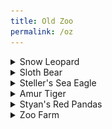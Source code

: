 ```yaml
---
title: Old Zoo
permalink: /oz
---
```


<details><summary>Snow Leopard</summary>
  <br>
Zoo Boise has one snow leopard:
  <br>
- Sabu
  <br>
  <br>
<img src="pics/sabu.jpg" class="inline"/>
</details>

<details><summary>Sloth Bear</summary>
  <br>
Zoo Boise has one sloth bear:
  <br>
- Paji is a female sloth bear. She is often moody, and only does things if she wants to. The Sloth Bear Encounter is an opportunity to feed her mealworms through a tube, but she frequently chooses not to participate, or takes a lot of coaxing to do so.
  <br>
  <br>
<img src="pics/paji.jpg" class="inline"/>
</details>

<details><summary>Steller's Sea Eagle</summary>
  <br>
Zoo Boise has one sea eagle:
  <br>
- Vlad is a male sea eagle. He can occasionally be heard screeching, which is audible throughout the surrounding areas.
  <br>
  <br>
<img src="pics/vlad.jpg" class="inline"/>
</details>

<details><summary>Amur Tiger</summary>
  <br>
Zoo Boise has one tiger:
  <br>
- Akasha is an older female tiger. She moved to the zoo when she was no longer able to participate in an SSP (Species Surival Plan). She lives here because our zoo can't support cubs, and that opens up a space for cub-bearing females at other institutions.
  <br>
  <br>
  Akasha's chuffing:
  <br>
  <audio controls>
  <source src="sounds/akasha.ogg" type="audio/ogg">
  <source src="sounds/akasha.mp3" type="audio/mpeg">
Your browser does not support the audio element.
</audio>
<img src="pics/akasha.jpg" class="inline"/>
</details>

<details><summary>Styan's Red Pandas</summary>
  <br>
Zoo Boise has two Styan's red pandas:
  <br>
- Jasper is the male, and is missing some front teeth, leading to his tongue sticking out most of the time.
  <br>
- Stevie is the female, and is a bit defensive of her indoor area, often not allowing Jasper to come in. She is most frequently near the back of her exhibit or inside.
  <br>
  <br>
<img src="pics/styans.png" class="inline"/>
</details>

<details><summary>Zoo Farm</summary>
  <br>
Zoo Boise has many goats:
  <br>
- Kermit is a mixed breed goat. He is mostly white, except for light brown sides of his face.
  <br>
- Mouse is a mixed breed goat. He is mostly white except for his dark brown sides of his face and a large brown spot on his chest.
  <br>
- Maverick is a mixed breed goat. He is mostly white, except for his light brown sides of his face and two large brown spots 
 on the back of his neck.
  <br>
- Goose is a mixed breed goat. He is mostly white, except for two small brown spots on the left of his neck and some pale tan coloring on his face.
  <br>
- Ross is an Oberhasli-Brienz goat. He is mostly dark brown, except for his white legs.
  <br>
- Maddie is small, mostly black, except for a thin white stripe down the center of her nose.
  <br>
- Star is small and all black with no white stripes.
  <br>
  <br>
<img src="pics/goats.png" class="inline"/>
</details>
